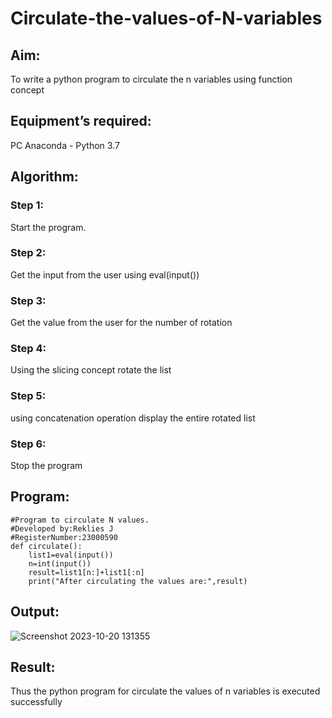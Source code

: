 # Circulate-the-values-of-N-variables
## Aim:
To write a python program to circulate the n variables using function concept
## Equipment’s required:
PC
Anaconda - Python 3.7
## Algorithm: 
### Step 1: 
Start the program.
### Step 2: 
Get the input from the user using eval(input())
### Step 3: 
Get the value from the user for the number of rotation
### Step 4: 
Using the slicing concept rotate the list

### Step 5:
using concatenation operation
display the entire rotated list 
### Step 6: 
Stop the program
## Program:
```
#Program to circulate N values.
#Developed by:Reklies J 
#RegisterNumber:23000590
def circulate():
    list1=eval(input())
    n=int(input())
    result=list1[n:]+list1[:n]
    print("After circulating the values are:",result)
```
## Output:
![Screenshot 2023-10-20 131355](https://github.com/Reklies/Circulate-the-values-of-N-variables/assets/147139232/89135ffe-6e66-4e3c-881b-0616764a530f)


## Result:
Thus the python program for circulate the values of n variables is executed successfully
